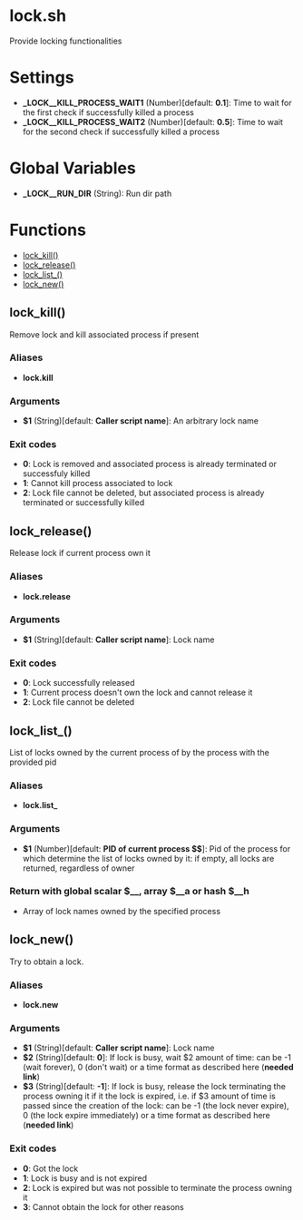 # lock.sh

Provide locking functionalities

# Settings

* **\_LOCK__KILL_PROCESS_WAIT1** (Number)[default: **0.1**]: Time to wait for the first check if successfully killed a process
* **\_LOCK__KILL_PROCESS_WAIT2** (Number)[default: **0.5**]: Time to wait for the second check if successfully killed a process 


# Global Variables

* **\_LOCK__RUN_DIR** (String): Run dir path


# Functions
* [lock_kill()](#lock_kill)
* [lock_release()](#lock_release)
* [lock_list_()](#lock_list_)
* [lock_new()](#lock_new)


## lock_kill()

Remove lock and kill associated process if present

### Aliases

* **lock.kill**

### Arguments

* **$1** (String)[default: **Caller script name**]: An arbitrary lock name

### Exit codes

* **0**: Lock is removed and associated process is already terminated or successfuly killed
* **1**: Cannot kill process associated to lock
* **2**: Lock file cannot be deleted, but associated process is already terminated or successfully killed

## lock_release()

Release lock if current process own it

### Aliases

* **lock.release**

### Arguments

* **$1** (String)[default: **Caller script name**]: Lock name

### Exit codes

* **0**: Lock successfully released
* **1**: Current process doesn't own the lock and cannot release it
* **2**: Lock file cannot be deleted

## lock_list_()

List of locks owned by the current process of by the process with the provided pid

### Aliases

* **lock.list_**

### Arguments

* **$1** (Number)[default: **PID of current process $$**]: Pid of the process for which determine the list of locks owned by it: if empty, all locks are returned, regardless of owner

### Return with global scalar $__, array $__a or hash $__h

* Array of lock names owned by the specified process

## lock_new()

Try to obtain a lock.

### Aliases

* **lock.new**

### Arguments

* **$1** (String)[default: **Caller script name**]: Lock name
* **$2** (String)[default: **0**]: If lock is busy, wait $2 amount of time: can be -1 (wait forever), 0 (don't wait) or a time format as described here (**needed link**)
* **$3** (String)[default: **-1**]: If lock is busy, release the lock terminating the process owning it if it the lock is expired, i.e. if $3 amount of time is passed since the creation of the lock: can be -1 (the lock never expire), 0 (the lock expire immediately) or a time format as described here (**needed link**)

### Exit codes

* **0**: Got the lock
* **1**: Lock is busy and is not expired
* **2**: Lock is expired but was not possible to terminate the process owning it
* **3**: Cannot obtain the lock for other reasons


